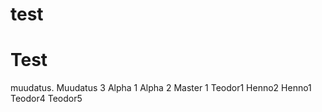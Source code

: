test
====

Test
====
muudatus.
Muudatus 3
Alpha 1
Alpha 2
Master 1
Teodor1
Henno2
Henno1
Teodor4
Teodor5